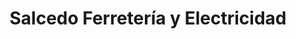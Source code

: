 ---
title: "Salcedo Ferretería y Electricidad"
url: /ycua-sati/salcedo-ferreteria-y-electricidad/
shop: eléctrico
---